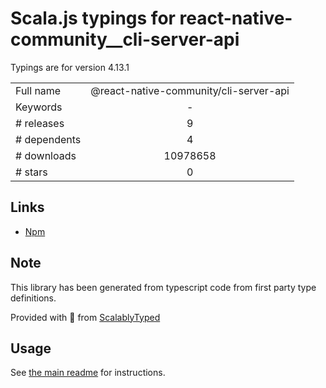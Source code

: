 
# Scala.js typings for react-native-community__cli-server-api

Typings are for version 4.13.1



|                    |                 |
| ------------------ | :-------------: |
| Full name          | @react-native-community/cli-server-api |
| Keywords           | - |
| # releases         | 9 |
| # dependents       | 4 |
| # downloads        | 10978658 |
| # stars            | 0 |

## Links
- [Npm](https://www.npmjs.com/package/%40react-native-community%2Fcli-server-api)
    


## Note
This library has been generated from typescript code from first party type definitions.

Provided with :purple_heart: from [ScalablyTyped](https://github.com/oyvindberg/ScalablyTyped)

## Usage
See [the main readme](../../readme.md) for instructions.


